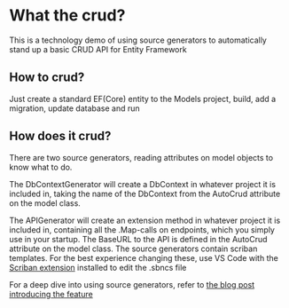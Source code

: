 # What the crud?
This is a technology demo of using source generators to automatically stand up a basic CRUD API for Entity Framework

## How to crud?
Just create a standard EF(Core) entity to the Models project, build, add a migration, update database and run

## How does it crud?
There are two source generators, reading attributes on model objects to know what to do.

The DbContextGenerator will create a DbContext in whatever project it is included in,
taking the name of the DbContext from the AutoCrud attribute on the model class.

The APIGenerator will create an extension method in whatever project it is included in,
containing all the .Map-calls on endpoints, which you simply use in your startup.
The BaseURL to the API is defined in the AutoCrud attribute on the model class.
The source generators contain scriban templates.
For the best experience changing these, use VS Code with the [Scriban extension](https://marketplace.visualstudio.com/items?itemName=xoofx.scriban) installed to edit the .sbncs file

For a deep dive into using source generators, refer to [the blog post introducing the feature](https://devblogs.microsoft.com/dotnet/introducing-c-source-generators/)

